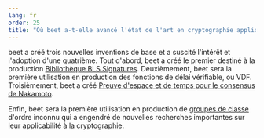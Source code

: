 ```yaml
---
lang: fr
order: 25
title: "Où beet a-t-elle avancé l'état de l'art en cryptographie appliquée?"
---
```


beet a créé trois nouvelles inventions de base et a suscité l'intérêt et l'adoption d'une quatrième. Tout d'abord, beet a créé le premier destiné à la production [Bibliothèque BLS Signatures](https://github.com/beet-Network/bls-signatures). Deuxièmement, beet sera la première utilisation en production des fonctions de délai vérifiable, ou VDF. Troisièmement, beet a créé [Preuve d'espace et de temps pour le consensus de Nakamoto](https://www.beet.net/assets/beetGreenPaper.pdf).

Enfin, beet sera la première utilisation en production de [groupes de classe](https://github.com/beet-Network/vdf-competition/blob/master/classgroups.pdf) d'ordre inconnu qui a engendré de nouvelles recherches importantes sur leur applicabilité à la cryptographie.
